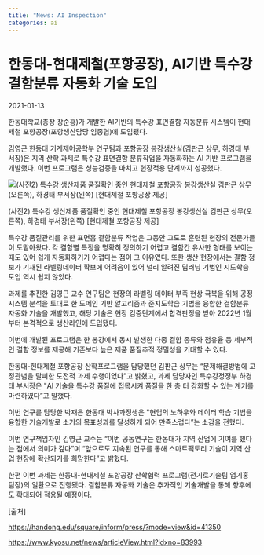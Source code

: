 ```yaml
---
title: "News: AI Inspection"
categories: ai
---
```


# 한동대-현대제철(포항공장), AI기반 특수강 결함분류 자동화 기술 도입

2021-01-13



한동대학교(총장 장순흥)가 개발한 AI기반의 특수강 표면결함 자동분류 시스템이 현대제철 포항공장(포항생산담당 임종협)에 도입됐다. 

김영근 한동대 기계제어공학부 연구팀과 포항공장 봉강생산실(김판근 상무, 하경태 부서장)은 지역 산학 과제로 특수강 표면결함 분류작업을 자동화하는 AI 기반 프로그램을 개발했다. 이번 프로그램은 성능검증을 마치고 현장적용 단계까지 성공했다.



 

![(사진2) 특수강 생산제품 품질확인 중인 현대제철 포항공장 봉강생산실 김판근 상무(오른쪽), 하경태 부서장(왼쪽) [현대제철 포항공장 제공]](./images/ainews-pics.jpg)

(사진2) 특수강 생산제품 품질확인 중인 현대제철 포항공장 봉강생산실 김판근 상무(오른쪽), 하경태 부서장(왼쪽) [현대제철 포항공장 제공]

 

 

특수강 품질관리를 위한 표면흠 결함분류 작업은 그동안 고도로 훈련된 현장의 전문가들이 도맡아왔다. 각 결함별 특징을 명확히 정의하기 어렵고 결함간 유사한 형태를 보이는 때도 있어 쉽게 자동화하기가 어렵다는 점이 그 이유였다. 또한 생산 현장에서는 결함 정보가 기재된 라벨링데이터 확보에 어려움이 있어 널리 알려진 딥러닝 기법인 지도학습 도입 역시 쉽지 않았다.

 

과제를 추진한 김영근 교수 연구팀은 현장의 라벨링 데이터 부족 현상 극복을 위해 공정 시스템 분석을 토대로 한 도메인 기반 알고리즘과 준지도학습 기법을 융합한 결함분류 자동화 기술을 개발했고, 해당 기술은 현장 검증단계에서 합격판정을 받아 2022년 1월부터 본격적으로 생산라인에 도입됐다.

 

이번에 개발된 프로그램은 한 봉강에서 동시 발생한 다종 결함 종류와 점유율 등 세부적인 결함 정보를 제공해 기존보다 높은 제품 품질추적 정밀성을 기대할 수 있다.

 

한동대-현대제철 포항공장 산학프로그램을 담당했던 김판근 상무는 “문제해결방법에 고정관념을 탈피한 도전적 과제 수행이었다”고 밝혔고, 과제 담당자인 특수강정정부 하경태 부서장은 "Al 기술을 특수강 품질에 접목시켜 품질을 한 층 더 강화할 수 있는 계기를 마련하였다”고 말했다.

 

이번 연구를 담당한 박재은 한동대 박사과정생은 "현업의 노하우와 데이터 학습 기법을 융합한 기술개발로 소기의 목표성과를 달성하게 되어 만족스럽다”는 소감을 전했다.

 

이번 연구책임자인 김영근 교수는 “이번 공동연구는 한동대가 지역 산업에 기여를 했다는 점에서 의미가 깊다”며 “앞으로도 지속된 연구를 통해 스마트팩토리 기술이 지역 산업 현장에 확산되기를 희망한다”고 밝혔다.

 

한편 이번 과제는 한동대-현대제철 포항공장 산학협력 프로그램(전기로기술팀 엄기홍 팀장)의 일환으로 진행됐다. 결함분류 자동화 기술은 추가적인 기술개발을 통해 향후에도 확대되어 적용될 예정이다.

[출처]

https://handong.edu/square/inform/press/?mode=view&id=41350

https://www.kyosu.net/news/articleView.html?idxno=83993


